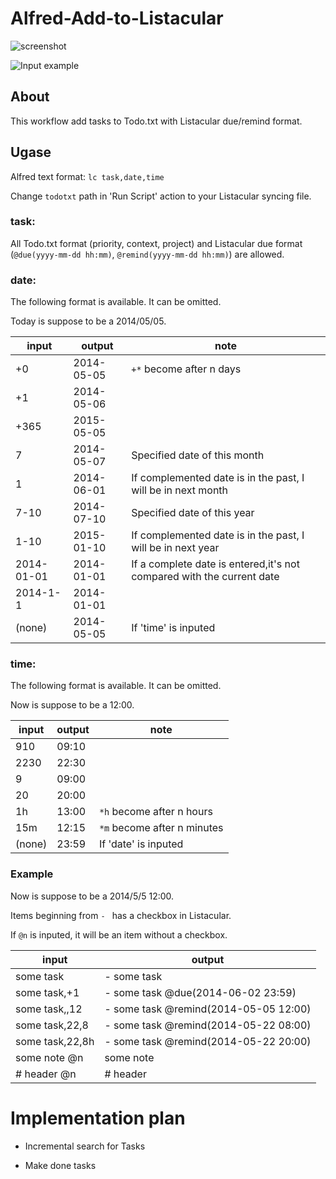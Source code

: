 Alfred-Add-to-Listacular
========================

![screenshot](http://cl.ly/YEEl/Image%202014-10-26%20at%2010.52.27%20%E5%8D%88%E5%BE%8C.png)

![Input example](http://cl.ly/YDlI/Monosnap_2014-10-26_23-32-31.jpg)

## About
This workflow add tasks to Todo.txt with Listacular due/remind format.

## Ugase
Alfred text format: `lc task,date,time`

Change `todotxt` path in 'Run Script' action to your Listacular syncing file.

### task:
All Todo.txt format (priority, context, project) and Listacular due format (`@due(yyyy-mm-dd hh:mm)`, `@remind(yyyy-mm-dd hh:mm)`) are allowed.

### date:
The following format is available. It can be omitted.

Today is suppose to be a 2014/05/05.

| input      | output     | note                                                                  |
| ---        | ---        | ---                                                                   |
| +0         | 2014-05-05 | `+*` become after n days                                              |
| +1         | 2014-05-06 |                                                                       |
| +365       | 2015-05-05 |                                                                       |
| 7          | 2014-05-07 | Specified date of this month                                          |
| 1          | 2014-06-01 | If complemented date is in the past, I will be in next month          |
| 7-10       | 2014-07-10 | Specified date of this year                                           |
| 1-10       | 2015-01-10 | If complemented date is in the past, I will be in next year           |
| 2014-01-01 | 2014-01-01 | If a complete date is entered,it's not compared with the current date |
| 2014-1-1   | 2014-01-01 |                                                                       |
| (none)     | 2014-05-05 | If 'time' is inputed                                                  |

### time:
The following format is available. It can be omitted.

Now is suppose to be a 12:00.

| input  | output | note                        |
| ---    | ---    | ---                         |
| 910    | 09:10  |                             |
| 2230   | 22:30  |                             |
| 9      | 09:00  |                             |
| 20     | 20:00  |                             |
| 1h     | 13:00  | `*h` become after n hours   |
| 15m    | 12:15  | `*m` become after n minutes |
| (none) | 23:59  | If 'date' is inputed        |


### Example
Now is suppose to be a 2014/5/5 12:00.

Items beginning from `- ` has a checkbox in Listacular.

If `@n` is inputed, it will be an item without a checkbox.

| input           | output                                |
| ---             | ---                                   |
| some task       | - some task                           |
| some task,+1    | - some task @due(2014-06-02 23:59)    |
| some task,,12   | - some task @remind(2014-05-05 12:00) |
| some task,22,8  | - some task @remind(2014-05-22 08:00) |
| some task,22,8h | - some task @remind(2014-05-22 20:00) |
| some note @n    | some note                             |
| # header @n     | # header                              |

# Implementation plan
* Incremental search for Tasks
+ Make done tasks